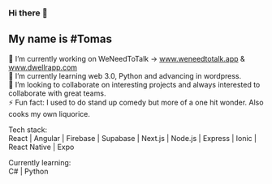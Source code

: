 ### Hi there 👋
## My name is #Tomas

🔭 I’m currently working on WeNeedToTalk -> www.weneedtotalk.app & www.dwellrapp.com  
🌱 I’m currently learning web 3.0, Python and advancing in wordpress.  
👯 I’m looking to collaborate on interesting projects and always interested to collaborate with great teams.  
⚡ Fun fact: I used to do stand up comedy but more of a one hit wonder. Also cooks my own liquorice.  
  
Tech stack:  
React | Angular | Firebase | Supabase | Next.js | Node.js | Express | Ionic | React Native | Expo

Currently learning:   
C# | Python

<!--
**tkarf/tkarf** is a ✨ _special_ ✨ repository because its `README.md` (this file) appears on your GitHub profile.

Here are some ideas to get you started:

- 🔭 I’m currently working on ...
- 🌱 I’m currently learning ...
- 👯 I’m looking to collaborate on ...
- 🤔 I’m looking for help with ...
- 💬 Ask me about ...
- 📫 How to reach me: ...
- 😄 Pronouns: ...
- 
-->
